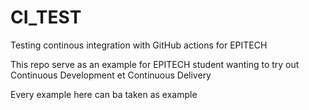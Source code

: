# CI_TEST
Testing continous integration with GitHub actions for EPITECH

This repo serve as an example for EPITECH student wanting to try out Continuous Development et Continuous Delivery

Every example here can ba taken as example
